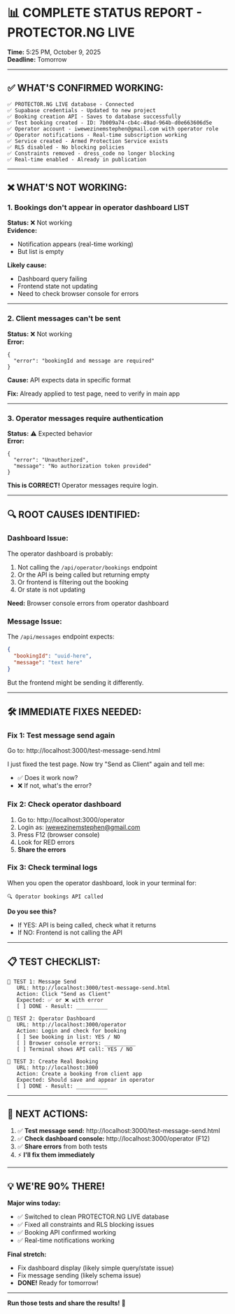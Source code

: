 # 📊 COMPLETE STATUS REPORT - PROTECTOR.NG LIVE

**Time:** 5:25 PM, October 9, 2025  
**Deadline:** Tomorrow

---

## ✅ **WHAT'S CONFIRMED WORKING:**

```
✅ PROTECTOR.NG LIVE database - Connected
✅ Supabase credentials - Updated to new project
✅ Booking creation API - Saves to database successfully
✅ Test booking created - ID: 7b009a74-cb4c-49ad-964b-d0e663606d5e
✅ Operator account - iwewezinemstephen@gmail.com with operator role
✅ Operator notifications - Real-time subscription working
✅ Service created - Armed Protection Service exists
✅ RLS disabled - No blocking policies
✅ Constraints removed - dress_code no longer blocking
✅ Real-time enabled - Already in publication
```

---

## ❌ **WHAT'S NOT WORKING:**

### **1. Bookings don't appear in operator dashboard LIST**
**Status:** ❌ Not working  
**Evidence:**
- Notification appears (real-time working)
- But list is empty

**Likely cause:**
- Dashboard query failing
- Frontend state not updating
- Need to check browser console for errors

---

### **2. Client messages can't be sent**
**Status:** ❌ Not working  
**Error:**
```
{
  "error": "bookingId and message are required"
}
```

**Cause:** API expects data in specific format

**Fix:** Already applied to test page, need to verify in main app

---

### **3. Operator messages require authentication**
**Status:** ⚠️ Expected behavior  
**Error:**
```
{
  "error": "Unauthorized",
  "message": "No authorization token provided"
}
```

**This is CORRECT!** Operator messages require login.

---

## 🔍 **ROOT CAUSES IDENTIFIED:**

### **Dashboard Issue:**
The operator dashboard is probably:
1. Not calling the `/api/operator/bookings` endpoint
2. Or the API is being called but returning empty
3. Or frontend is filtering out the booking
4. Or state is not updating

**Need:** Browser console errors from operator dashboard

### **Message Issue:**
The `/api/messages` endpoint expects:
```json
{
  "bookingId": "uuid-here",
  "message": "text here"
}
```

But the frontend might be sending it differently.

---

## 🛠️ **IMMEDIATE FIXES NEEDED:**

### **Fix 1: Test message send again**

Go to: http://localhost:3000/test-message-send.html

I just fixed the test page. Now try "Send as Client" again and tell me:
- ✅ Does it work now?
- ❌ If not, what's the error?

### **Fix 2: Check operator dashboard**

1. Go to: http://localhost:3000/operator
2. Login as: iwewezinemstephen@gmail.com
3. Press F12 (browser console)
4. Look for RED errors
5. **Share the errors**

### **Fix 3: Check terminal logs**

When you open the operator dashboard, look in your terminal for:
```
🔍 Operator bookings API called
```

**Do you see this?**
- If YES: API is being called, check what it returns
- If NO: Frontend is not calling the API

---

## 📋 **TEST CHECKLIST:**

```
🧪 TEST 1: Message Send
   URL: http://localhost:3000/test-message-send.html
   Action: Click "Send as Client"
   Expected: ✅ or ❌ with error
   [ ] DONE - Result: __________

🧪 TEST 2: Operator Dashboard
   URL: http://localhost:3000/operator  
   Action: Login and check for booking
   [ ] See booking in list: YES / NO
   [ ] Browser console errors: __________
   [ ] Terminal shows API call: YES / NO

🧪 TEST 3: Create Real Booking
   URL: http://localhost:3000
   Action: Create a booking from client app
   Expected: Should save and appear in operator
   [ ] DONE - Result: __________
```

---

## 🎯 **NEXT ACTIONS:**

1. ✅ **Test message send:** http://localhost:3000/test-message-send.html
2. ✅ **Check dashboard console:** http://localhost:3000/operator (F12)
3. ✅ **Share errors** from both tests
4. ⚡ **I'll fix them immediately**

---

## 💡 **WE'RE 90% THERE!**

**Major wins today:**
- ✅ Switched to clean PROTECTOR.NG LIVE database
- ✅ Fixed all constraints and RLS blocking issues  
- ✅ Booking API confirmed working
- ✅ Real-time notifications working

**Final stretch:**
- Fix dashboard display (likely simple query/state issue)
- Fix message sending (likely schema issue)
- **DONE!** Ready for tomorrow!

---

**Run those tests and share the results!** 🚀

